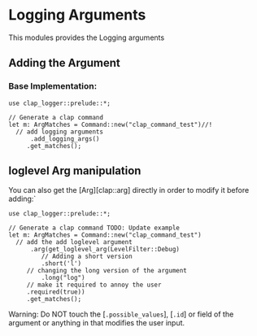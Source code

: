 # Logging Arguments

This modules provides the Logging arguments

## Adding the Argument

### Base Implementation:

```
use clap_logger::prelude::*;

// Generate a clap command
let m: ArgMatches = Command::new("clap_command_test")//!
  // add logging arguments
	  .add_logging_args()
	 .get_matches();
```

## loglevel Arg manipulation

You can also get the [Arg][clap::arg] directly in order to modify it before adding:`

```
use clap_logger::prelude::*;

// Generate a clap command TODO: Update example
let m: ArgMatches = Command::new("clap_command_test")
  // add the add loglevel argument
	  .arg(get_loglevel_arg(LevelFilter::Debug)
		 // Adding a short version
		 .short('l')
	 // changing the long version of the argument
		 .long("log")
	 // make it required to annoy the user
	 .required(true))
	 .get_matches();
```

Warning: Do NOT touch the [`.possible_values`], [`.id`] or field of the argument or anything in that modifies the user input.